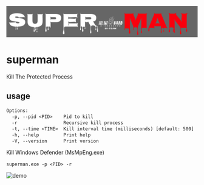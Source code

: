 ![logo](assets/superman.png)

# superman

Kill The Protected Process

## usage

```shell
Options:
  -p, --pid <PID>    Pid to kill
  -r                 Recursive kill process
  -t, --time <TIME>  Kill interval time (milliseconds) [default: 500]
  -h, --help         Print help
  -V, --version      Print version
```

Kill Windows Defender (MsMpEng.exe)

```shell
superman.exe -p <PID> -r
```

![demo](assets/demo.gif)
